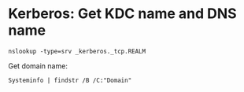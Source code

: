 # Kerberos: Get KDC name and DNS name

```
nslookup -type=srv _kerberos._tcp.REALM
```

Get domain name:

```
Systeminfo | findstr /B /C:"Domain"
```
